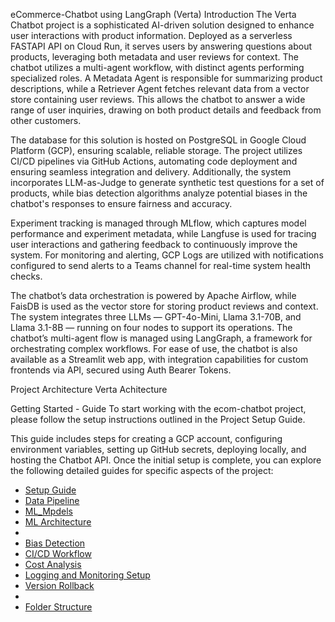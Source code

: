 eCommerce-Chatbot using LangGraph (Verta)
Introduction
The Verta Chatbot project is a sophisticated AI-driven solution designed to enhance user interactions with product information. Deployed as a serverless FASTAPI API on Cloud Run, it serves users by answering questions about products, leveraging both metadata and user reviews for context. The chatbot utilizes a multi-agent workflow, with distinct agents performing specialized roles. A Metadata Agent is responsible for summarizing product descriptions, while a Retriever Agent fetches relevant data from a vector store containing user reviews. This allows the chatbot to answer a wide range of user inquiries, drawing on both product details and feedback from other customers.

The database for this solution is hosted on PostgreSQL in Google Cloud Platform (GCP), ensuring scalable, reliable storage. The project utilizes CI/CD pipelines via GitHub Actions, automating code deployment and ensuring seamless integration and delivery. Additionally, the system incorporates LLM-as-Judge to generate synthetic test questions for a set of products, while bias detection algorithms analyze potential biases in the chatbot's responses to ensure fairness and accuracy.

Experiment tracking is managed through MLflow, which captures model performance and experiment metadata, while Langfuse is used for tracing user interactions and gathering feedback to continuously improve the system. For monitoring and alerting, GCP Logs are utilized with notifications configured to send alerts to a Teams channel for real-time system health checks.

The chatbot’s data orchestration is powered by Apache Airflow, while FaisDB is used as the vector store for storing product reviews and context. The system integrates three LLMs — GPT-4o-Mini, Llama 3.1-70B, and Llama 3.1-8B — running on four nodes to support its operations. The chatbot’s multi-agent flow is managed using LangGraph, a framework for orchestrating complex workflows. For ease of use, the chatbot is also available as a Streamlit web app, with integration capabilities for custom frontends via API, secured using Auth Bearer Tokens.

Project Architecture
Verta Achitecture

Getting Started - Guide
To start working with the ecom-chatbot project, please follow the setup instructions outlined in the Project Setup Guide.

This guide includes steps for creating a GCP account, configuring environment variables, setting up GitHub secrets, deploying locally, and hosting the Chatbot API. Once the initial setup is complete, you can explore the following detailed guides for specific aspects of the project:



- [Setup Guide](/readme/Setup_Guide.md)
- [Data Pipeline](/readme/Data_Pipeline.md)
- [ML_Mpdels](/readme/ML_Models.md)
- [ML Architecture](./readme/Architecture.md)
- 
- [Bias Detection](./ml_pipelines/stage4_bias_detection.md)
- [CI/CD Workflow](./ci_cd/README.md)
- [Cost Analysis](./cost_analysis/README.md)
- [Logging and Monitoring Setup](./logging_monitoring/README.md)
- [Version Rollback](./rollback/README.md)
- 
- [Folder Structure](/readme/Folder_Structure.md)



